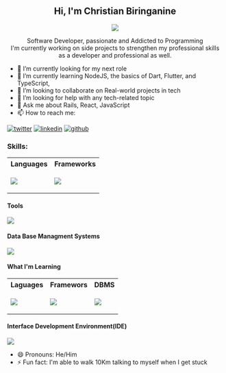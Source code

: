 
<h2 align = "center">Hi, I'm Christian Biringanine</h2>

<!-- ![giphy](https://user-images.githubusercontent.com/97100091/170823363-d93b0210-4645-4c26-99d7-14c301d023e7.gif) -->

<p align="center">
<img src="https://user-images.githubusercontent.com/97100091/170823363-d93b0210-4645-4c26-99d7-14c301d023e7.gif" />
</p>
<p align = "center">Software Developer, passionate and Addicted to Programming </br> I'm currently working on side projects to strengthen my professional skills as a developer and professional as well.</p>


- 🔭 I’m currently looking for my next role
- 🌱 I’m currently learning NodeJS, the basics of Dart, Flutter, and TypeScript,
- 👯 I’m looking to collaborate on  Real-world projects in tech
- 🤔 I’m looking for help with any tech-related topic
- 💬 Ask me about Rails, React, JavaScript
- 📫 How to reach me: 

<!-- display the social media buttons in your README -->

[![twitter](https://github.com/shikhar1020jais1/Git-Social/blob/master/Icons/Twitter.png (Twitter))][3]
[![linkedin](https://github.com/shikhar1020jais1/Git-Social/blob/master/Icons/LinkedIn.png (LinkedIn))][4]
[![github](https://github.com/shikhar1020jais1/Git-Social/blob/master/Icons/Github.png (Github))][5]

<!-- To Link your profile to the media buttons -->

[3]: https://www.twitter.com/@christianbirin4
[4]: https://www.linkedin.com/in/christian-biringanine
[5]: https://www.github.com/christianbiring1

 <h3>Skills:</h3>
 <table>
  <tr>
   <th>Languages</th>
   <th>Frameworks</th>
  </tr>
  <tr>
   <td>
    <p>
      <a href="https://skillicons.dev">
        <img src="https://skillicons.dev/icons?i=html,css,js,nodejs,ruby" />
      </a>
    </p>
   </td>
   <td>
     <p>
       <a href="https://skillicons.dev">
         <img src="https://skillicons.dev/icons?i=react,rails,express,bootstrap,sass,tailwind&perline=3" />
       </a>
     </p>
   </td>
  </tr>
 </table>

<h4>Tools</h4>
<p>
  <a href="https://skillicons.dev">
    <img src="https://skillicons.dev/icons?i=redux,vite,webpack,git,babel,firebase,jest,postman&perline=6" />
  </a>
</p>
<h4>Data Base Managment Systems</h4>
<p>
  <a href="https://skillicons.dev">
    <img src="https://skillicons.dev/icons?i=postgres,mysql" />
  </a>
</p>

<h4>What I'm Learning</h4>
<table>
 <tr>
 <th>Laguages</th>
 <th>Framewors</th>
  <th>DBMS</th>
 </tr>
 <tr>
  <td>
    <p>
     <a href="https://skillicons.dev">
      <img src="https://skillicons.dev/icons?i=ts,dart&perline=3" />
     </a>
    </p>
  </td>
  <td>
   <p>
     <a href="https://skillicons.dev">
      <img src="https://skillicons.dev/icons?i=flutter" />
     </a>
    </p>
  </td>
  <td>
   <p>
     <a href="https://skillicons.dev">
      <img src="https://skillicons.dev/icons?i=mongodb" />
     </a>
    </p>
  </td>
 </tr>
</table>

<h4>Interface Development Environment(IDE)</h4>
<p>
  <a href="https://skillicons.dev">
    <img src="https://skillicons.dev/icons?i=vscode" />
  </a>
</p>


- 😄 Pronouns: He/Him
- ⚡ Fun fact: I'm able to walk 10Km talking to myself when I get stuck

